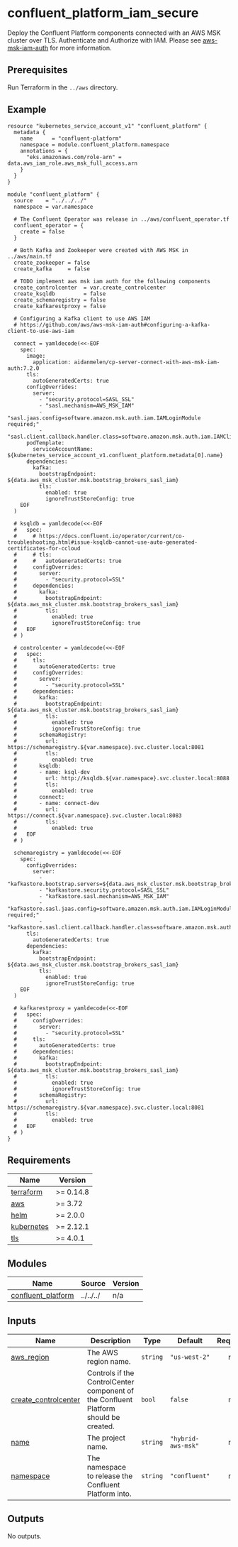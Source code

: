 # confluent_platform_iam_secure

Deploy the Confluent Platform components connected with an AWS MSK cluster over TLS. Authenticate and Authorize with IAM. Please see [aws-msk-iam-auth](https://github.com/aws/aws-msk-iam-auth) for more information.

## Prerequisites

Run Terraform in the `../aws` directory.

<!-- BEGINNING OF PRE-COMMIT-TERRAFORM DOCS HOOK -->

## Example

```hcl
resource "kubernetes_service_account_v1" "confluent_platform" {
  metadata {
    name      = "confluent-platform"
    namespace = module.confluent_platform.namespace
    annotations = {
      "eks.amazonaws.com/role-arn" = data.aws_iam_role.aws_msk_full_access.arn
    }
  }
}

module "confluent_platform" {
  source    = "../../../"
  namespace = var.namespace

  # The Confluent Operator was release in ../aws/confluent_operator.tf
  confluent_operator = {
    create = false
  }

  # Both Kafka and Zookeeper were created with AWS MSK in ../aws/main.tf
  create_zookeeper = false
  create_kafka     = false

  # TODO implement aws msk iam auth for the following components
  create_controlcenter  = var.create_controlcenter
  create_ksqldb         = false
  create_schemaregistry = false
  create_kafkarestproxy = false

  # Configuring a Kafka client to use AWS IAM
  # https://github.com/aws/aws-msk-iam-auth#configuring-a-kafka-client-to-use-aws-iam

  connect = yamldecode(<<-EOF
    spec:
      image:
        application: aidanmelen/cp-server-connect-with-aws-msk-iam-auth:7.2.0
      tls:
        autoGeneratedCerts: true
      configOverrides:
        server:
          - "security.protocol=SASL_SSL"
          - "sasl.mechanism=AWS_MSK_IAM"
          - "sasl.jaas.config=software.amazon.msk.auth.iam.IAMLoginModule required;"
          - "sasl.client.callback.handler.class=software.amazon.msk.auth.iam.IAMClientCallbackHandler"
      podTemplate:
        serviceAccountName: ${kubernetes_service_account_v1.confluent_platform.metadata[0].name}
      dependencies:
        kafka:
          bootstrapEndpoint: ${data.aws_msk_cluster.msk.bootstrap_brokers_sasl_iam}
          tls:
            enabled: true
            ignoreTrustStoreConfig: true
    EOF
  )

  # ksqldb = yamldecode(<<-EOF
  #   spec:
  #     # https://docs.confluent.io/operator/current/co-troubleshooting.html#issue-ksqldb-cannot-use-auto-generated-certificates-for-ccloud
  #     # tls:
  #     #   autoGeneratedCerts: true
  #     configOverrides:
  #       server:
  #         - "security.protocol=SSL"
  #     dependencies:
  #       kafka:
  #         bootstrapEndpoint: ${data.aws_msk_cluster.msk.bootstrap_brokers_sasl_iam}
  #         tls:
  #           enabled: true
  #           ignoreTrustStoreConfig: true
  #   EOF
  # )

  # controlcenter = yamldecode(<<-EOF
  #   spec:
  #     tls:
  #       autoGeneratedCerts: true
  #     configOverrides:
  #       server:
  #         - "security.protocol=SSL"
  #     dependencies:
  #       kafka:
  #         bootstrapEndpoint: ${data.aws_msk_cluster.msk.bootstrap_brokers_sasl_iam}
  #         tls:
  #           enabled: true
  #           ignoreTrustStoreConfig: true
  #       schemaRegistry:
  #         url: https://schemaregistry.${var.namespace}.svc.cluster.local:8081
  #         tls:
  #           enabled: true
  #       ksqldb:
  #       - name: ksql-dev
  #         url: http://ksqldb.${var.namespace}.svc.cluster.local:8088
  #         tls:
  #           enabled: true
  #       connect:
  #       - name: connect-dev
  #         url:  https://connect.${var.namespace}.svc.cluster.local:8083
  #         tls:
  #           enabled: true
  #   EOF
  # )

  schemaregistry = yamldecode(<<-EOF
    spec:
      configOverrides:
        server:
          - "kafkastore.bootstrap.servers=${data.aws_msk_cluster.msk.bootstrap_brokers_sasl_iam}"
          - "kafkastore.security.protocol=SASL_SSL"
          - "kafkastore.sasl.mechanism=AWS_MSK_IAM"
          - "kafkastore.sasl.jaas.config=software.amazon.msk.auth.iam.IAMLoginModule required;"
          - "kafkastore.sasl.client.callback.handler.class=software.amazon.msk.auth.iam.IAMClientCallbackHandler"
      tls:
        autoGeneratedCerts: true
      dependencies:
        kafka:
          bootstrapEndpoint: ${data.aws_msk_cluster.msk.bootstrap_brokers_sasl_iam}
          tls:
            enabled: true
            ignoreTrustStoreConfig: true
    EOF
  )

  # kafkarestproxy = yamldecode(<<-EOF
  #   spec:
  #     configOverrides:
  #       server:
  #         - "security.protocol=SSL"
  #     tls:
  #       autoGeneratedCerts: true
  #     dependencies:
  #       kafka:
  #         bootstrapEndpoint: ${data.aws_msk_cluster.msk.bootstrap_brokers_sasl_iam}
  #         tls:
  #           enabled: true
  #           ignoreTrustStoreConfig: true
  #       schemaRegistry:
  #         url: https://schemaregistry.${var.namespace}.svc.cluster.local:8081
  #         tls:
  #           enabled: true
  #   EOF
  # )
}
```

## Requirements

| Name | Version |
|------|---------|
| <a name="requirement_terraform"></a> [terraform](#requirement\_terraform) | >= 0.14.8 |
| <a name="requirement_aws"></a> [aws](#requirement\_aws) | >= 3.72 |
| <a name="requirement_helm"></a> [helm](#requirement\_helm) | >= 2.0.0 |
| <a name="requirement_kubernetes"></a> [kubernetes](#requirement\_kubernetes) | >= 2.12.1 |
| <a name="requirement_tls"></a> [tls](#requirement\_tls) | >= 4.0.1 |
## Modules

| Name | Source | Version |
|------|--------|---------|
| <a name="module_confluent_platform"></a> [confluent\_platform](#module\_confluent\_platform) | ../../../ | n/a |
## Inputs

| Name | Description | Type | Default | Required |
|------|-------------|------|---------|:--------:|
| <a name="input_aws_region"></a> [aws\_region](#input\_aws\_region) | The AWS region name. | `string` | `"us-west-2"` | no |
| <a name="input_create_controlcenter"></a> [create\_controlcenter](#input\_create\_controlcenter) | Controls if the ControlCenter component of the Confluent Platform should be created. | `bool` | `false` | no |
| <a name="input_name"></a> [name](#input\_name) | The project name. | `string` | `"hybrid-aws-msk"` | no |
| <a name="input_namespace"></a> [namespace](#input\_namespace) | The namespace to release the Confluent Platform into. | `string` | `"confluent"` | no |
## Outputs

No outputs.
<!-- END OF PRE-COMMIT-TERRAFORM DOCS HOOK -->
